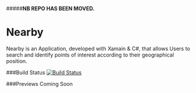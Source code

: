#####**NB REPO HAS BEEN MOVED.**

# Nearby
Nearby is an Application, developed with Xamain & C#, that allows Users to search and identify points of interest according to their geographical position.

###Build Status
[![Build Status](https://www.bitrise.io/app/a9117509d0b23721.svg?token=cRt0qsP28_uI-iGRGhKnew&branch=master)](https://www.bitrise.io/app/a9117509d0b23721)

###Previews
Coming Soon